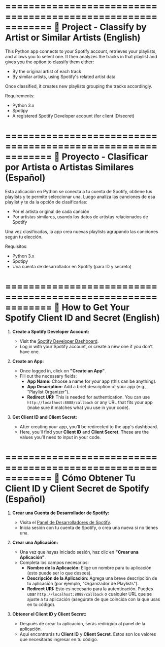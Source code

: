 ============================================================
🎵 Project - Classify by Artist or Similar Artists (English)
============================================================

This Python app connects to your Spotify account, retrieves your playlists, and allows you to select one. It then analyzes the tracks in that playlist and gives you the option to classify them either:

- By the original artist of each track
- By similar artists, using Spotify's related artist data

Once classified, it creates new playlists grouping the tracks accordingly.

Requirements:
- Python 3.x
- Spotipy
- A registered Spotify Developer account (for client ID/secret)

============================================================
🎵 Proyecto - Clasificar por Artista o Artistas Similares (Español)
============================================================

Esta aplicación en Python se conecta a tu cuenta de Spotify, obtiene tus playlists y te permite seleccionar una. Luego analiza las canciones de esa playlist y te da la opción de clasificarlas:

- Por el artista original de cada canción
- Por artistas similares, usando los datos de artistas relacionados de Spotify

Una vez clasificadas, la app crea nuevas playlists agrupando las canciones según tu elección.

Requisitos:
- Python 3.x
- Spotipy
- Una cuenta de desarrollador en Spotify (para ID y secreto)

============================================================
🔑 How to Get Your Spotify Client ID and Secret (English)
============================================================

1. **Create a Spotify Developer Account:**
   - Visit the [Spotify Developer Dashboard](https://developer.spotify.com/dashboard/applications).
   - Log in with your Spotify account, or create a new one if you don’t have one.

2. **Create an App:**
   - Once logged in, click on **"Create an App"**.
   - Fill out the necessary fields:
     - **App Name:** Choose a name for your app (this can be anything).
     - **App Description:** Add a brief description of your app (e.g., "Playlist Organizer").
     - **Redirect URI:** This is needed for authentication. You can use `http://localhost:8888/callback` or any URL that fits your app (make sure it matches what you use in your code).
   
3. **Get Client ID and Client Secret:**
   - After creating your app, you'll be redirected to the app's dashboard.
   - Here, you'll find your **Client ID** and **Client Secret**. These are the values you’ll need to input in your code.

============================================================
🔑 Cómo Obtener Tu Client ID y Client Secret de Spotify (Español)
============================================================

1. **Crear una Cuenta de Desarrollador de Spotify:**
   - Visita el [Panel de Desarrolladores de Spotify](https://developer.spotify.com/dashboard/applications).
   - Inicia sesión con tu cuenta de Spotify, o crea una nueva si no tienes una.

2. **Crear una Aplicación:**
   - Una vez que hayas iniciado sesión, haz clic en **"Crear una Aplicación"**.
   - Completa los campos necesarios:
     - **Nombre de la Aplicación:** Elige un nombre para tu aplicación (esto puede ser lo que desees).
     - **Descripción de la Aplicación:** Agrega una breve descripción de tu aplicación (por ejemplo, "Organizador de Playlists").
     - **Redirect URI:** Esto es necesario para la autenticación. Puedes usar `http://localhost:8888/callback` o cualquier URL que se ajuste a tu aplicación (asegúrate de que coincida con la que usas en tu código).

3. **Obtener el Client ID y Client Secret:**
   - Después de crear tu aplicación, serás redirigido al panel de la aplicación.
   - Aquí encontrarás tu **Client ID** y **Client Secret**. Estos son los valores que necesitarás ingresar en tu código.
